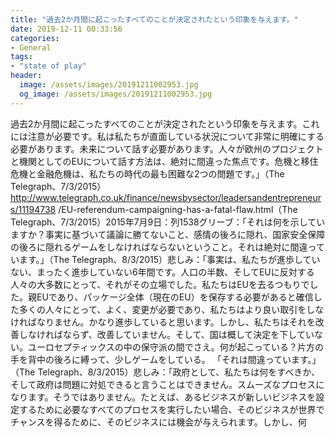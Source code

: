 ```yaml
---
title: "過去2か月間に起こったすべてのことが決定されたという印象を与えます。"
date: 2019-12-11 00:33:56
categories:
- General
tags:
- "state of play"
header:
  image: /assets/images/20191211002953.jpg
  og_image: /assets/images/20191211002953.jpg
---
```


過去2か月間に起こったすべてのことが決定されたという印象を与えます。これには注意が必要です。私は私たちが直面している状況について非常に明確にする必要があります。未来について話す必要があります。人々が欧州のプロジェクトと機関としてのEUについて話す方法は、絶対に間違った焦点です。危機と移住危機と金融危機は、私たちの時代の最も困難な2つの問題です。」（The Telegraph、7/3/2015）http://www.telegraph.co.uk/finance/newsbysector/leadersandentrepreneurs/11194738 /EU-referendum-campaigning-has-a-fatal-flaw.html（The Telegraph、7/3/2015）2015年7月9日：列1538グリーブ：「それは何を示していますか？事実に基づいて議論に勝てないこと、感情の後ろに隠れ、国家安全保障の後ろに隠れるゲームをしなければならないということ。それは絶対に間違っています。」（The Telegraph、8/3/2015）悲しみ：「事実は、私たちが進歩していない、まったく進歩していない6年間です。人口の半数、そしてEUに反対する人々の大多数にとって、それがその立場でした。私たちはEUを去るつもりでした。親EUであり、パッケージ全体（現在のEU）を保存する必要があると確信した多くの人々にとって、よく、変更が必要であり、私たちはより良い取引をしなければなりません。かなり進歩していると思います。しかし、私たちはそれを改善しなければならず、改善していません。そして、国は概して決定を下していない。ユーロセプティックスの中の保守派の間でさえ。何が起こっている？片方の手を背中の後ろに縛って、少しゲームをしている。 「それは間違っています。」（The Telegraph、8/3/2015）悲しみ：「政府として、私たちは何をすべきか、そして政府は問題に対処できると言うことはできません。スムーズなプロセスになります。そうではありません。たとえば、あるビジネスが新しいビジネスを設定するために必要なすべてのプロセスを実行したい場合、そのビジネスが世界でチャンスを得るために、そのビジネスには機会が与えられます。しかし、何

